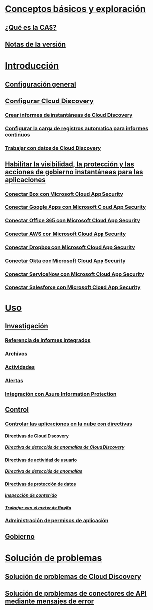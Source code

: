 # [Conceptos básicos y exploración](what-is-cloud-app-security.md)
## [¿Qué es la CAS?](what-is-cloud-app-security.md)
## [Notas de la versión](release-notes.md)
# [Introducción](getting-started-with-cloud-app-security.md)
## [Configuración general](general-setup.md)
## [Configurar Cloud Discovery](set-up-cloud-discovery.md)
### [Crear informes de instantáneas de Cloud Discovery](create-snapshot-cloud-discovery-reports.md)
### [Configurar la carga de registros automática para informes continuos](configure-automatic-log-upload-for-continuous-reports.md)
### [Trabajar con datos de Cloud Discovery](working-with-cloud-discovery-data.md)
## [Habilitar la visibilidad, la protección y las acciones de gobierno instantáneas para las aplicaciones](enable-instant-visibility-protection-and-governance-actions-for-your-apps.md)
### [Conectar Box con Microsoft Cloud App Security](connect-box-to-microsoft-cloud-app-security.md)
### [Conectar Google Apps con Microsoft Cloud App Security](connect-google-apps-to-microsoft-cloud-app-security.md)
### [Conectar Office 365 con Microsoft Cloud App Security](connect-office-365-to-microsoft-cloud-app-security.md)
### [Conectar AWS con Microsoft Cloud App Security](connect-aws-to-microsoft-cloud-app-security.md)
### [Conectar Dropbox con Microsoft Cloud App Security](connect-dropbox-to-microsoft-cloud-app-security.md)
### [Conectar Okta con Microsoft Cloud App Security](connect-okta-to-microsoft-cloud-app-security.md)
### [Conectar ServiceNow con Microsoft Cloud App Security](connect-servicenow-to-microsoft-cloud-app-security.md)
### [Conectar Salesforce con Microsoft Cloud App Security](connect-salesforce-to-microsoft-cloud-app-security.md)
# [Uso](daily-activities-to-protect-your-cloud-environment.md)
## [Investigación](investigate.md)
### [Referencia de informes integrados](built-in-report-reference.md)
### [Archivos](file-filters.md)
### [Actividades](activity-filters.md)
### [Alertas](monitor-alerts.md)
### [Integración con Azure Information Protection](azip-integration.md)
## [Control](control.md)
### [Controlar las aplicaciones en la nube con directivas](control-cloud-apps-with-policies.md)
#### [Directivas de Cloud Discovery](cloud-discovery-policies.md)
##### [Directiva de detección de anomalías de Cloud Discovery](cloud-discovery-anomaly-detection-policy.md)
#### [Directivas de actividad de usuario](user-activity-policies.md)
##### [Directiva de detección de anomalías](anomaly-detection-policy.md)
#### [Directivas de protección de datos](data-protection-policies.md)
##### [Inspección de contenido](content-inspection.md)
##### [Trabajar con el motor de RegEx](working-with-the-regex-engine.md)
### [Administración de permisos de aplicación](manage-app-permissions.md)
## [Gobierno](governance-actions.md)
# [Solución de problemas](troubleshooting.md)
## [Solución de problemas de Cloud Discovery](troubleshooting-cloud-discovery.md)
## [Solución de problemas de conectores de API mediante mensajes de error](troubleshooting-api-connectors-using-error-messages.md)

<!--HONumber=Nov16_HO4-->


